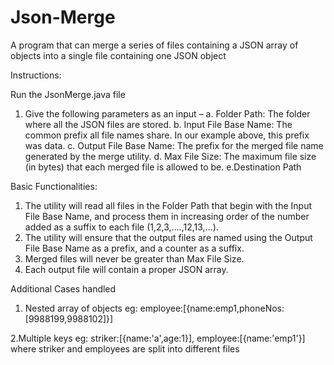 # Json-Merge

A program that can merge a series of files containing a JSON array of objects into a single file containing one JSON object

Instructions:

Run the JsonMerge.java file

1. Give the following parameters as an input –
a. Folder Path: The folder where all the JSON files are stored.
b. Input File Base Name: The common prefix all file names share. In our 
example above, this prefix was data.
c. Output File Base Name: The prefix for the merged file name 
generated by the merge utility.
d. Max File Size: The maximum file size (in bytes) that each merged file 
is allowed to be.
e.Destination Path


Basic Functionalities:

1. The utility will read all files in the Folder Path that begin with the Input File 
Base Name, and process them in increasing order of the number added as a 
suffix to each file (1,2,3,....,12,13,...).
2. The utility will ensure that the output files are named using the Output File 
Base Name as a prefix, and a counter as a suffix.
3. Merged files will never be greater than Max File Size.
4. Each output file will contain a proper JSON array.


Additional Cases handled 
1. Nested array of objects
 		eg:
 			employee:[{name:emp1,phoneNos:[9988199,9988102]}]
 
 2.Multiple keys
 		eg:
 		 striker:[{name:'a',age:1}],
 			employee:[{name:'emp1'}]
  where striker and employees are split into different files
